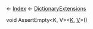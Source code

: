 ← [Index](Api-Index) ← [DictionaryExtensions](System.Collections.Generic.DictionaryExtensions)

void AssertEmpty<K, V><[K](), [V]()>()